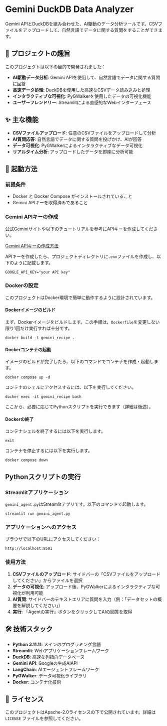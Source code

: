 # Gemini DuckDB Data Analyzer

Gemini APIとDuckDBを組み合わせた、AI駆動のデータ分析ツールです。CSVファイルをアップロードして、自然言語でデータに関する質問をすることができます。

## 🎯 プロジェクトの趣旨

このプロジェクトは以下の目的で開発されました：

- **AI駆動データ分析**: Gemini APIを使用して、自然言語でデータに関する質問に回答
- **高速データ処理**: DuckDBを使用した高速なCSVデータ読み込みと処理
- **インタラクティブな可視化**: PyGWalkerを使用したデータの可視化機能
- **ユーザーフレンドリー**: Streamlitによる直感的なWebインターフェース

## ✨ 主な機能

- **CSVファイルアップロード**: 任意のCSVファイルをアップロードして分析
- **AI質問応答**: 自然言語でデータに関する質問を投げかけ、AIが回答
- **データ可視化**: PyGWalkerによるインタラクティブなデータ可視化
- **リアルタイム分析**: アップロードしたデータを即座に分析可能

## 🚀 起動方法

### 前提条件

- Docker と Docker Compose がインストールされていること
- Gemini APIキーを取得済みであること

### Gemini APIキーの作成
公式Geminiサイトや以下のチュートリアルを参考にAPIキーを作成してください。

[Gemini APIキーの作成方法](https://tech-useit-wealth.com/gemini-api-tutorial)

APIキーを作成したら、プロジェクトディレクトリに`.env`ファイルを作成し、以下のように記載します。

```
GOOGLE_API_KEY="your API key"
```

### Dockerの設定
このプロジェクトはDocker環境で簡単に動作するように設計されています。

#### Dockerイメージのビルド
まず、Dockerイメージをビルドします。この手順は、`Dockerfile`を変更しない限り1回だけ実行すれば十分です。

```
docker build -t gemini_recipe .
```

#### Dockerコンテナの起動
イメージのビルドが完了したら、以下のコマンドでコンテナを作成・起動します。

```
docker compose up -d
```

コンテナのシェルにアクセスするには、以下を実行してください。

```
docker exec -it gemini_recipe bash
```

ここから、必要に応じてPythonスクリプトを実行できます（詳細は後述）。

#### Dockerの終了
コンテナシェルを終了するには以下を実行します。

```
exit
```

コンテナを停止するには以下を実行します。

```
docker compose down
```

## Pythonスクリプトの実行

### Streamlitアプリケーション
`gemini_agent.py`はStreamlitアプリです。以下のコマンドで起動します。

```
streamlit run gemini_agent.py
```

### アプリケーションへのアクセス

ブラウザで以下のURLにアクセスしてください：
```
http://localhost:8501
```

### 使用方法

1. **CSVファイルのアップロード**: サイドバーの「CSVファイルをアップロードしてください」からファイルを選択
2. **データの可視化**: アップロード後、PyGWalkerによるインタラクティブな可視化が利用可能
3. **AI質問**: サイドバーのテキストエリアに質問を入力（例：「データセットの概要を解説してください」）
4. **実行**: 「Agentの実行」ボタンをクリックしてAIの回答を取得

## 🛠️ 技術スタック

- **Python 3.11.11**: メインのプログラミング言語
- **Streamlit**: Webアプリケーションフレームワーク
- **DuckDB**: 高速な列指向データベース
- **Gemini API**: Googleの生成AIAPI
- **LangChain**: AIエージェントフレームワーク
- **PyGWalker**: データ可視化ライブラリ
- **Docker**: コンテナ化技術

## 📄 ライセンス

このプロジェクトはApache-2.0ライセンスの下で公開されています。詳細は `LICENSE` ファイルを参照してください。
